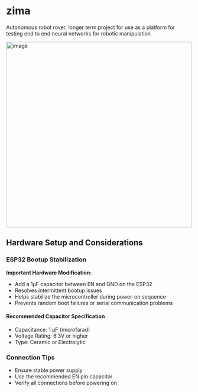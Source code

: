 # zima
Autonomous robot rover, longer term project for use as a platform for testing end to end neural networks for robotic manipulation

<img width="502" alt="image" src="https://github.com/user-attachments/assets/43fa0d2b-2683-41e5-a6a8-52f394d76e2e" />

## Hardware Setup and Considerations

### ESP32 Bootup Stabilization

**Important Hardware Modification:**
- Add a 1µF capacitor between EN and GND on the ESP32
- Resolves intermittent bootup issues
- Helps stabilize the microcontroller during power-on sequence
- Prevents random boot failures or serial communication problems

#### Recommended Capacitor Specification
- Capacitance: 1 µF (microfarad)
- Voltage Rating: 6.3V or higher
- Type: Ceramic or Electrolytic

### Connection Tips
- Ensure stable power supply
- Use the recommended EN pin capacitor
- Verify all connections before powering on